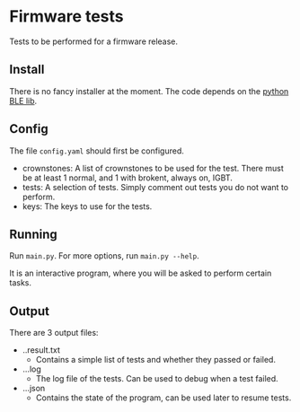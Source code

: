 # Firmware tests

Tests to be performed for a firmware release.

## Install

There is no fancy installer at the moment. The code depends on the [python BLE lib](https://github.com/crownstone/crownstone-lib-python-ble).

## Config

The file `config.yaml` should first be configured.

- crownstones: A list of crownstones to be used for the test. There must be at least 1 normal, and 1 with brokent, always on, IGBT.
- tests: A selection of tests. Simply comment out tests you do not want to perform.
- keys: The keys to use for the tests.

## Running

Run `main.py`. For more options, run `main.py --help`.

It is an interactive program, where you will be asked to perform certain tasks.

## Output

There are 3 output files:

- ..result.txt
    - Contains a simple list of tests and whether they passed or failed.
- ...log
    - The log file of the tests. Can be used to debug when a test failed.
- ...json
    - Contains the state of the program, can be used later to resume tests.

